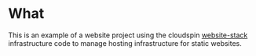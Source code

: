 
# What

This is an example of a website project using the cloudspin [website-stack](https://github.com/kief/website-stack) infrastructure code to manage hosting infrastructure for static websites.

